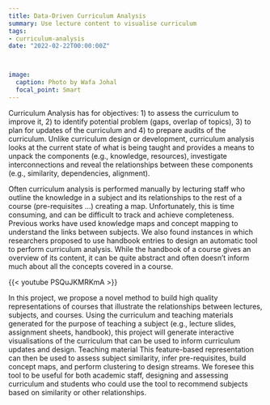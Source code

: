 ```yaml
---
title: Data-Driven Curriculum Analysis
summary: Use lecture content to visualise curriculum
tags:
- curriculum-analysis
date: "2022-02-22T00:00:00Z"



image:
  caption: Photo by Wafa Johal
  focal_point: Smart
---
```


Curriculum Analysis has for objectives: 1) to assess the curriculum to improve it, 2) to identify potential problem (gaps, overlap of topics), 3) to plan for updates of the curriculum and 4) to prepare audits of the curriculum. Unlike curriculum design or development, curriculum analysis looks at the current state of what is being taught and provides a means to unpack the components (e.g., knowledge, resources), investigate interconnections and reveal the relationships between these components (e.g., similarity, dependencies, alignment). 

Often curriculum analysis is performed manually by lecturing staff who outline the knowledge in a subject and its relationships to the rest of a course (pre-requisites …) creating a map. Unfortunately, this is time consuming, and can be difficult to track and achieve completeness. Previous works have used knowledge maps and concept mapping to understand the links between subjects. We also found instances in which researchers proposed to use handbook entries to design an automatic tool to perform curriculum analysis. While the handbook of a course gives an overview of its content, it can be quite abstract and often doesn’t inform much about all the concepts covered in a course.

{{< youtube PSQuJKMRKmA >}}

In this project, we propose a novel method to build high quality representations of courses that illustrate the relationships between lectures, subjects, and courses. Using the curriculum and teaching materials generated for the purpose of teaching a subject (e.g., lecture slides, assignment sheets, handbook), this project will generate interactive visualisations of the curriculum that can be used to inform curriculum updates and design.  Teaching material This feature-based representation can then be used to assess subject similarity, infer pre-requisites, build concept maps, and perform clustering to design streams. We foresee this tool to be useful for both academic staff, designing and assessing curriculum and students who could use the tool to recommend subjects based on similarity or other relationships.
